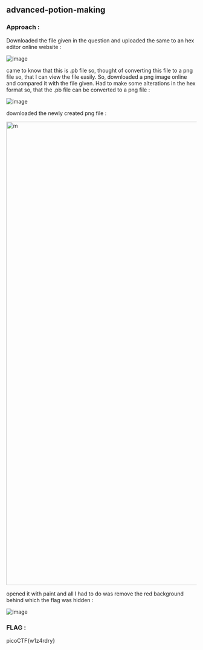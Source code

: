 ## advanced-potion-making

### Approach :

Downloaded the file given in the question and uploaded the same to an hex editor online website :

![image](https://github.com/parthhhhh21/picoCTF-writeups/assets/148140667/6cb82b69-9b1b-429a-a499-f3a24cd20692)

came to know that this is .pb file so, thought of converting this file to a png file so, that I can view the file easily. So, downloaded a png image online and compared it with the file given. Had to make some alterations in the hex format so, that the .pb file can be converted to a png file :

![image](https://github.com/parthhhhh21/picoCTF-writeups/assets/148140667/5623cb5b-1bba-46d0-a454-7213afaaa3f5)

downloaded the newly created png file :

<img width="1224" alt="m" src="https://github.com/parthhhhh21/picoCTF-writeups/assets/148140667/89685016-77d1-4ccf-b1cd-62992adca013">

opened it with paint and all I had to do was remove the red background behind which the flag was hidden :

![image](https://github.com/parthhhhh21/picoCTF-writeups/assets/148140667/19945b0a-cb42-4722-bb47-c81ecbbba596)



### FLAG :


picoCTF{w1z4rdry}





